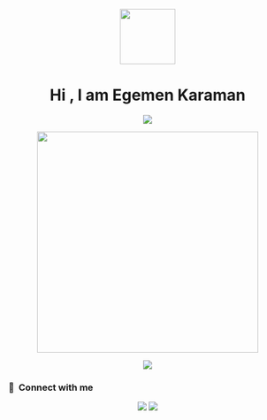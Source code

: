 <p align="center"><img  width="100px" src="https://instagram.fsaw1-11.fna.fbcdn.net/v/t51.2885-19/453864796_783080663974354_5946163377490496895_n.jpg?stp=dst-jpg_s320x320&_nc_ht=instagram.fsaw1-11.fna.fbcdn.net&_nc_cat=110&_nc_ohc=SMomBCvrDcMQ7kNvgHShGo1&edm=AOQ1c0wBAAAA&ccb=7-5&oh=00_AYBuU7aby0MMklwwPChuDCo0afLy--2yrS-xH2i2QhejVg&oe=66CCF8BA&_nc_sid=8b3546"></p>

<h1 align="center">Hi , I am Egemen Karaman </h1>

<p align="center" width="250px"></p>

<p align="center"><img src="https://github-readme-stats.vercel.app/api/top-langs/?username=egemenkaraman&layout=compact&hide=TSQL&theme=chartreuse-dark"></p>
<p align="center" ><img src="https://github-readme-stats.vercel.app/api?username=egemenkaraman&count_private=true&show_icons=true&&theme=chartreuse-dark&include_all_commits=true" width="400"></p> 
<p align="center" ><img src="https://github-readme-streak-stats.herokuapp.com/?user=egemenkaraman&theme=chartreuse-dark"></p>

### :link: &nbsp;Connect with me

<p align="center">
<a href="mailto:egemenkaraman7161@gmail.com"><img src="https://img.shields.io/badge/-egemenkaraman7161@gmail.com-D14836?style=for-the-badge&logo=Gmail&logoColor=white"/></a>
<a href="https://instagram.com/egemen.karaman"><img src="https://img.shields.io/badge/-egemen.karaman-E4405F?style=for-the-badge&logo=Instagram&logoColor=white"/></a>
</p>
